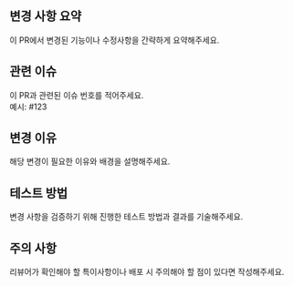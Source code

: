 ## 변경 사항 요약
이 PR에서 변경된 기능이나 수정사항을 간략하게 요약해주세요.

## 관련 이슈
이 PR과 관련된 이슈 번호를 적어주세요.  
예시: #123

## 변경 이유
해당 변경이 필요한 이유와 배경을 설명해주세요.

## 테스트 방법
변경 사항을 검증하기 위해 진행한 테스트 방법과 결과를 기술해주세요.

## 주의 사항
리뷰어가 확인해야 할 특이사항이나 배포 시 주의해야 할 점이 있다면 작성해주세요.
